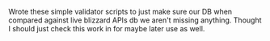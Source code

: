 Wrote these simple validator scripts to just make sure our DB when compared against live blizzard APIs db we aren't missing anything.  Thought I should just check this work in for maybe later use as well.